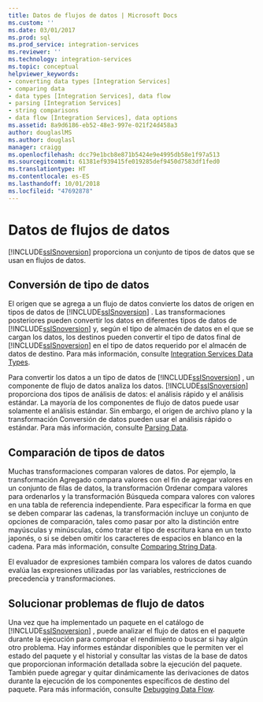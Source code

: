 ```yaml
---
title: Datos de flujos de datos | Microsoft Docs
ms.custom: ''
ms.date: 03/01/2017
ms.prod: sql
ms.prod_service: integration-services
ms.reviewer: ''
ms.technology: integration-services
ms.topic: conceptual
helpviewer_keywords:
- converting data types [Integration Services]
- comparing data
- data types [Integration Services], data flow
- parsing [Integration Services]
- string comparisons
- data flow [Integration Services], data options
ms.assetid: 8a9d6186-eb52-48e3-997e-021f24d458a3
author: douglaslMS
ms.author: douglasl
manager: craigg
ms.openlocfilehash: dcc79e1bcb8e871b5424e9e4995db58e1f97a513
ms.sourcegitcommit: 61381ef939415fe019285def9450d7583df1fed0
ms.translationtype: HT
ms.contentlocale: es-ES
ms.lasthandoff: 10/01/2018
ms.locfileid: "47692878"
---
```

# <a name="data-in-data-flows"></a>Datos de flujos de datos
  [!INCLUDE[ssISnoversion](../../includes/ssisnoversion-md.md)] proporciona un conjunto de tipos de datos que se usan en flujos de datos.  
  
## <a name="data-type-conversion"></a>Conversión de tipo de datos  
 El origen que se agrega a un flujo de datos convierte los datos de origen en tipos de datos de [!INCLUDE[ssISnoversion](../../includes/ssisnoversion-md.md)] . Las transformaciones posteriores pueden convertir los datos en diferentes tipos de datos de [!INCLUDE[ssISnoversion](../../includes/ssisnoversion-md.md)] y, según el tipo de almacén de datos en el que se cargan los datos, los destinos pueden convertir el tipo de datos final de [!INCLUDE[ssISnoversion](../../includes/ssisnoversion-md.md)] en el tipo de datos requerido por el almacén de datos de destino. Para más información, consulte [Integration Services Data Types](../../integration-services/data-flow/integration-services-data-types.md).  
  
 Para convertir los datos a un tipo de datos de [!INCLUDE[ssISnoversion](../../includes/ssisnoversion-md.md)] , un componente de flujo de datos analiza los datos. [!INCLUDE[ssISnoversion](../../includes/ssisnoversion-md.md)] proporciona dos tipos de análisis de datos: el análisis rápido y el análisis estándar. La mayoría de los componentes de flujo de datos puede usar solamente el análisis estándar. Sin embargo, el origen de archivo plano y la transformación Conversión de datos pueden usar el análisis rápido o estándar. Para más información, consulte [Parsing Data](../../integration-services/data-flow/parsing-data.md).  
  
## <a name="data-type-comparison"></a>Comparación de tipos de datos  
 Muchas transformaciones comparan valores de datos. Por ejemplo, la transformación Agregado compara valores con el fin de agregar valores en un conjunto de filas de datos, la transformación Ordenar compara valores para ordenarlos y la transformación Búsqueda compara valores con valores en una tabla de referencia independiente. Para especificar la forma en que se deben comparar las cadenas, la transformación incluye un conjunto de opciones de comparación, tales como pasar por alto la distinción entre mayúsculas y minúsculas, cómo tratar el tipo de escritura kana en un texto japonés, o si se deben omitir los caracteres de espacios en blanco en la cadena. Para más información, consulte [Comparing String Data](../../integration-services/data-flow/comparing-string-data.md).  
  
 El evaluador de expresiones también compara los valores de datos cuando evalúa las expresiones utilizadas por las variables, restricciones de precedencia y transformaciones.  
  
## <a name="data-flow-troubleshooting"></a>Solucionar problemas de flujo de datos  
 Una vez que ha implementado un paquete en el catálogo de [!INCLUDE[ssISnoversion](../../includes/ssisnoversion-md.md)] , puede analizar el flujo de datos en el paquete durante la ejecución para comprobar el rendimiento o buscar si hay algún otro problema. Hay informes estándar disponibles que le permiten ver el estado del paquete y el historial y consultar las vistas de la base de datos que proporcionan información detallada sobre la ejecución del paquete. También puede agregar y quitar dinámicamente las derivaciones de datos durante la ejecución de los componentes específicos de destino del paquete. Para más información, consulte [Debugging Data Flow](../../integration-services/troubleshooting/debugging-data-flow.md).  
  
  
